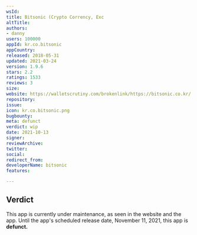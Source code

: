```yaml
---
wsId: 
title: Bitsonic (Crypto Corrency, Exc
altTitle: 
authors:
- danny
users: 100000
appId: kr.co.bitsonic
appCountry: 
released: 2018-05-31
updated: 2021-03-24
version: 1.9.6
stars: 2.2
ratings: 1533
reviews: 3
size: 
website: https://walletscrutiny.com/brokenlink/https://bitsonic.co.kr/
repository: 
issue: 
icon: kr.co.bitsonic.png
bugbounty: 
meta: defunct
verdict: wip
date: 2021-10-13
signer: 
reviewArchive: 
twitter: 
social: 
redirect_from: 
developerName: bitsonic
features: 

---
```


## Verdict

This app is currently under maintenance, as seen in the website and the app. Until the app's scheduled release date, November 11, 2021, this app is **defunct.**


